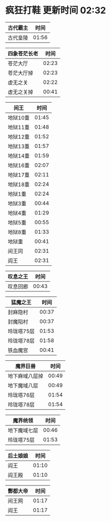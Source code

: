 # 疯狂打鞋 更新时间 02:32

| 古代霸主   | 时间    |
|--------|-------|
| 古代皇陵 | 01:56 |

| 四象苍茫长老   | 时间    |
|--------|-------|
| 苍茫大厅 | 02:23 |
| 苍茫大厅掉 | 02:23 |
| 虚无之关 | 02:22 |
| 虚无之关掉 | 00:41 |

| 间王   | 时间    |
|--------|-------|
| 地狱10重 | 01:45 |
| 地狱11重 | 01:48 |
| 地狱12重 | 01:52 |
| 地狱13重 | 01:57 |
| 地狱14重 | 01:59 |
| 地狱16重 | 02:07 |
| 地狱17重 | 02:11 |
| 地狱18重 | 02:24 |
| 地狱1重 | 02:24 |
| 地狱3重 | 00:44 |
| 地狱4重 | 01:29 |
| 地狱5重 | 00:55 |
| 地狱8重 | 01:33 |
| 地狱重 | 00:41 |
| 间王同 | 02:31 |
| 阎王 | 02:31 |

| 叹息之王   | 时间    |
|--------|-------|
| 叹息回廊 | 00:43 |

| 猛魔之王   | 时间    |
|--------|-------|
| 封麻隐村 | 00:37 |
| 封魔陷村 | 00:37 |
| 玲珑塔75层 | 01:53 |
| 玲珑塔78层 | 01:58 |
| 铁血魔宫 | 00:41 |

| 魔界巨兽   | 时间    |
|--------|-------|
| 地下麻域八层掉 | 00:49 |
| 地下魔域八层 | 00:49 |
| 玲珑塔76层 | 01:54 |
| 玲珑塔78层 | 01:54 |

| 魔界统领   | 时间    |
|--------|-------|
| 地下魔域七层 | 00:46 |
| 玲珑塔75层 | 01:53 |

| 后土娘娘   | 时间    |
|--------|-------|
| 阎王 | 01:10 |
| 阎王殿 | 01:10 |

| 酆都大帝   | 时间    |
|--------|-------|
| 间王网 | 01:17 |
| 阎王 | 01:17 |